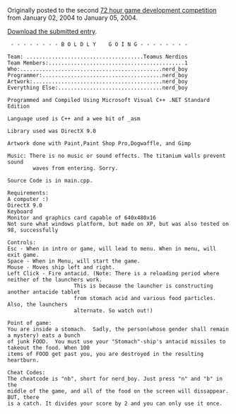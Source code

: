 Originally posted to the second [72 hour game development competition](https://github.com/featherless/72hourgdc)
from January 02, 2004 to January 05, 2004.

[Download the submitted entry](https://github.com/72hourgdc-2004-january/nerd_boy/archive/submission.zip).

     - - - - - - - - B O L D L Y    G O I N G - - - - - - - - 

    Team: .....................................Teamus Nerdios
    Team Members:...........................................1
    Who:.............................................nerd_boy
    Programmer:......................................nerd_boy
    Artwork:.........................................nerd_boy
    Everything Else:.................................nerd_boy

    Programmed and Compiled Using Microsoft Visual C++ .NET Standard Edition

    Language used is C++ and a wee bit of _asm

    Library used was DirectX 9.0

    Artwork done with Paint,Paint Shop Pro,Dogwaffle, and Gimp

    Music: There is no music or sound effects. The titanium walls prevent sound
    		waves from entering. Sorry.

    Source Code is in main.cpp.

    Requirements:
    A computer :)
    DirectX 9.0
    Keyboard
    Monitor and graphics card capable of 640x480x16
    Not sure what windows platform, but made on XP, but was also tested on 98, successfully

    Controls:
    Esc - When in intro or game, will lead to menu. When in menu, will exit game.
    Space - When in Menu, will start the game.
    Mouse - Moves ship left and right.
    Left Click - Fire antacid. (Note: There is a reloading period where neither of the launchers work.
    				     This is because the launcher is constructing another antacide tablet
    				     from stomach acid and various food particles. Also, the launchers
    				     alternate. So watch out!)

    Point of game:
    You are inside a stomach.  Sadly, the person(whose gender shall remain a mystery) eats a bunch
    of junk FOOD.  You must use your "Stomach"-ship's antacid missiles to takeout the food. When 100
    items of FOOD get past you, you are destroyed in the resulting heartburn.

    Cheat Codes:
    The cheatcode is "nb", short for nerd_boy. Just press "n" and "b" in the
    middle of the game, and all of the food on the screen will dissappear. BUT, there
    is a catch. It divides your score by 2 and you can only use it once.